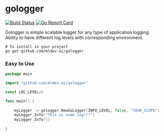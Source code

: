 # gologger
[![Build Status](https://travis-ci.org/mldev-ai/gologger.svg?branch=main)](https://travis-ci.org/mldev-ai/gologger)
[![Go Report Card](https://goreportcard.com/badge/github.com/mldev-ai/gologger)](https://goreportcard.com/report/github.com/mldev-ai/gologger)

Gologger is simple scalable logger for any type of application logging. Ability to have different log levels with corresponding environment.

```shell script
# To install in your project
go get github.com/mldev-ai/gologger
```

### Easy to Use
```go
package main

import "github.com/mldev-ai/gologger"

const LOG_LEVEL=3

func main() {
    
    myLogger := gologger.NewGoLogger(INFO_LEVEL, false, "YOUR_SCOPE")
    myLogger.Info("This is some log!!!")
    myLogger.Info(1)
    
}
```
